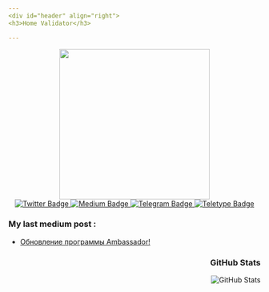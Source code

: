 ```yaml
---
<div id="header" align="right">
<h3>Home Validator</h3>

---
```


<div id="header" align="center">
  <img src="https://media0.giphy.com/media/6FT3QE3AJMfwJDZBNr/giphy.gif?cid=ecf05e47svouk7n1hdv06dvyhz5l51d79w7vi16af5yow8vv&rid=giphy.gif&ct=s" width="300"/>
<div id="badges">
  <a href="https://twitter.com/MikhailKupriya2">
    <img src="https://img.shields.io/badge/Twitter-blue?logo=Twitter&logoColor=white" alt="Twitter Badge"/>
  </a>
  <a href="https://medium.com/@MikhailKupriya2">
    <img src="https://img.shields.io/badge/Medium-black?logo=Medium&logoColor=white" alt="Medium Badge"/>
  </a>
  <a href="https://t.me/kupriianov88">
    <img src="https://img.shields.io/badge/Telegram-blue?logo=Telegram&logoColor=white" alt="Telegram Badge"/>
  </a>
  <a href="https://teletype.in/@kupriianov88">
    <img src="https://img.shields.io/badge/Teletype-black?logo=Teletype&logoColor=white" alt="Teletype Badge"/>
  </a>
  </div>

<div id="header" align="left">

### My last medium post :
<!-- BLOG-POST-LIST:START -->
- [Обновление программы Ambassador!](https://medium.com/@MikhailKupriya2/ambassador-eac40fe72875?source=rss-10e84f172f22------2)
<!-- BLOG-POST-LIST:END -->

  <div id="header" align="right"><h3>GitHub Stats</h3>
<p><img src="https://github-readme-stats.vercel.app/api?username=88Mikhail88&amp;show_icons=true" alt="GitHub Stats"></p>
<img src="https://komarev.com/ghpvc/?username=88Mikhail88&style=flat-square&color=blue" alt=""/>

  
